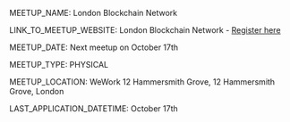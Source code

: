 MEETUP_NAME: London Blockchain Network

LINK_TO_MEETUP_WEBSITE: London Blockchain Network - [Register here](https://www.meetup.com/fr-FR/London-Blockchain-Network/)

MEETUP_DATE: Next meetup on October 17th 

MEETUP_TYPE: PHYSICAL

MEETUP_LOCATION: WeWork 12 Hammersmith Grove, 12 Hammersmith Grove, London

LAST_APPLICATION_DATETIME: October 17th
